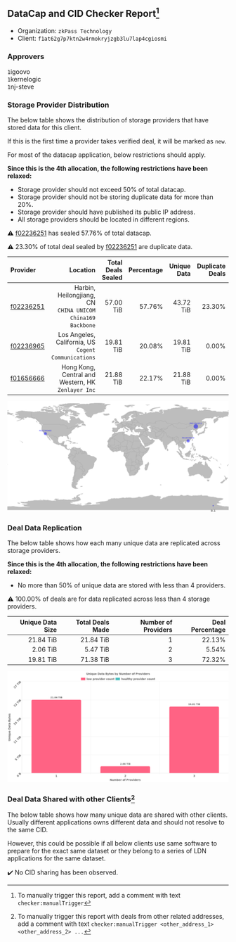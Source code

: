 ## DataCap and CID Checker Report[^1]
 - Organization: `zkPass Technology`
 - Client: `f1at62g7p7ktn2w4rmokryjzgb3lu7lap4cgiosmi`
### Approvers
`1`igoovo<br/>`1`kernelogic<br/>`1`nj-steve

### Storage Provider Distribution
The below table shows the distribution of storage providers that have stored data for this client.

If this is the first time a provider takes verified deal, it will be marked as `new`.

For most of the datacap application, below restrictions should apply.

**Since this is the 4th allocation, the following restrictions have been relaxed:**
 - Storage provider should not exceed 50% of total datacap.
 - Storage provider should not be storing duplicate data for more than 20%.
 - Storage provider should have published its public IP address.
 - All storage providers should be located in different regions.

⚠️ [f02236251](https://filfox.info/en/address/f02236251) has sealed 57.76% of total datacap.

⚠️ 23.30% of total deal sealed by [f02236251](https://filfox.info/en/address/f02236251) are duplicate data.

| Provider                                              |                                                      Location | Total Deals Sealed | Percentage | Unique Data | Duplicate Deals |
| :---------------------------------------------------- | ------------------------------------------------------------: | -----------------: | ---------: | ----------: | --------------: |
| [f02236251](https://filfox.info/en/address/f02236251) | Harbin, Heilongjiang, CN<br/>`CHINA UNICOM China169 Backbone` |          57.00 TiB |     57.76% |   43.72 TiB |          23.30% |
| [f02236965](https://filfox.info/en/address/f02236965) |       Los Angeles, California, US<br/>`Cogent Communications` |          19.81 TiB |     20.08% |   19.81 TiB |           0.00% |
| [f01656666](https://filfox.info/en/address/f01656666) |         Hong Kong, Central and Western, HK<br/>`Zenlayer Inc` |          21.88 TiB |     22.17% |   21.88 TiB |           0.00% |

<img src="https://raw.githubusercontent.com/data-preservation-programs/filplus-checker-assets/main/filecoin-project/filecoin-plus-large-datasets/issues/1074/1689473341640.png"/>

### Deal Data Replication
The below table shows how each many unique data are replicated across storage providers.


**Since this is the 4th allocation, the following restrictions have been relaxed:**
- No more than 50% of unique data are stored with less than 4 providers.

⚠️ 100.00% of deals are for data replicated across less than 4 storage providers.

| Unique Data Size | Total Deals Made | Number of Providers | Deal Percentage |
| ---------------: | ---------------: | ------------------: | --------------: |
|        21.84 TiB |        21.84 TiB |                   1 |          22.13% |
|         2.06 TiB |         5.47 TiB |                   2 |           5.54% |
|        19.81 TiB |        71.38 TiB |                   3 |          72.32% |

<img src="https://raw.githubusercontent.com/data-preservation-programs/filplus-checker-assets/main/filecoin-project/filecoin-plus-large-datasets/issues/1074/1689473342539.png"/>

### Deal Data Shared with other Clients[^3]
The below table shows how many unique data are shared with other clients.
Usually different applications owns different data and should not resolve to the same CID.

However, this could be possible if all below clients use same software to prepare for the exact same dataset or they belong to a series of LDN applications for the same dataset.

✔️ No CID sharing has been observed.

[^1]: To manually trigger this report, add a comment with text `checker:manualTrigger`

[^2]: Deals from those addresses are combined into this report as they are specified with `checker:manualTrigger`

[^3]: To manually trigger this report with deals from other related addresses, add a comment with text `checker:manualTrigger <other_address_1> <other_address_2> ...`
